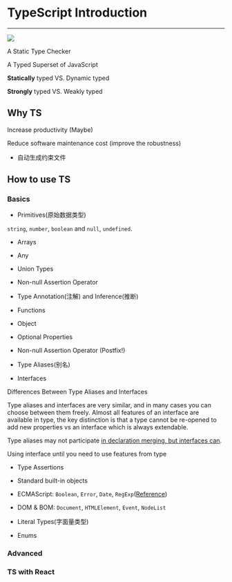 # TypeScript Introduction
----------
![](https://upload.wikimedia.org/wikipedia/commons/thumb/4/4c/Typescript_logo_2020.svg/120px-Typescript_logo_2020.svg.png)

A Static Type Checker

A Typed Superset of JavaScript

**Statically** typed VS. Dynamic typed

**Strongly** typed VS. Weakly typed

## Why TS

Increase productivity (Maybe)

Reduce software maintenance cost (improve the robustness)

-   自动生成约束文件

## How to use TS

### Basics

-   Primitives(原始数据类型)

`string`, `number`, `boolean` and `null`, `undefined`.

-   Arrays
-   Any
-   Union Types

-   Non-null Assertion Operator

-   Type Annotation(注解) and Inference(推断)
-   Functions
-   Object

-   Optional Properties
-   Non-null Assertion Operator (Postfix!)

-   Type Aliases(别名)
-   Interfaces

Differences Between Type Aliases and Interfaces

Type aliases and interfaces are very similar, and in many cases you can choose between them freely. Almost all features of an interface are available in type, the key distinction is that a type cannot be re-opened to add new properties vs an interface which is always extendable.

Type aliases may not participate [in declaration merging, but interfaces can](https://www.typescriptlang.org/play?#code/PTAEEEDtQS0gXApgJwGYEMDGjSfdAIx2UQFoB7AB0UkQBMAoEUfO0Wgd1ADd0AbAK6IAzizp16ALgYM4SNFhwBZdAFtV-UAG8GoPaADmNAcMmhh8ZHAMMAvjLkoM2UCvWad+0ARL0A-GYWVpA29gyY5JAWLJAwGnxmbvGgALzauvpGkCZmAEQAjABMAMwALLkANBl6zABi6DB8okR4Jjg+iPSgABboovDk3jjo5pbW1d6+dGb5djLwAJ7UoABKiJTwjThpnpnGpqPBoTLMAJrkArj4kOTwYmycPOhW6AR8IrDQ8N04wmo4HHQCwYi2Waw2W1S6S8HX8gTGITsQA).

Using interface until you need to use features from type

-   Type Assertions
-   Standard built-in objects

-   ECMAScript: `Boolean`, `Error`, `Date`, `RegExp`([Reference](https://developer.mozilla.org/en-US/docs/Web/JavaScript/Reference/Global_Objects))
-   DOM & BOM: `Document`, `HTMLElement`, `Event`, `NodeList`

-   Literal Types(字面量类型)
-   Enums

### Advanced

### TS with React